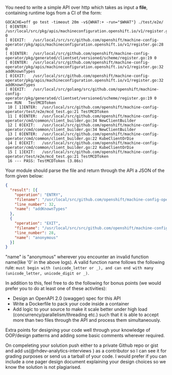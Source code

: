 You need to write a simple API over http which takes as input a __file__, containing runtime logs from a CI of the form:

```
GOCACHE=off go test -timeout 20m -v${WHAT:+ -run="$WHAT"} ./test/e2e/
[ 0]ENTER: /usr/local/src/pkg/apis/machineconfiguration.openshift.io/v1/register.go:28 0
[ 0]EXIT:   /usr/local/src/src/github.com/openshift/machine-config-operator/pkg/apis/machineconfiguration.openshift.io/v1/register.go:28 0
[ 0]ENTER:  /usr/local/src/github.com/openshift/machine-config-operator/pkg/generated/clientset/versioned/scheme/register.go:19 0
[ 0]ENTER:  /usr/local/src/github.com/openshift/machine-config-operator/pkg/apis/machineconfiguration.openshift.io/v1/register.go:32         addKnownTypes
[ 0]EXIT:   /usr/local/src/github.com/openshift/machine-config-operator/pkg/apis/machineconfiguration.openshift.io/v1/register.go:32         addKnownTypes
[ 0]EXIT:   /usr/local/src/golang/src/github.com/openshift/machine-config-operator/pkg/generated/clientset/versioned/scheme/register.go:19 0
=== RUN   TestMCDToken
 10 [ 1]ENTER:  /usr/local/src/github.com/openshift/machine-config-operator/test/e2e/mcd_test.go:21 TestMCDToken
 11 [ 0]ENTER:  /usr/local/src/github.com/openshift/machine-config-operator/cmd/common/client_builder.go:34 NewClientBuilder
 12 [ 0]EXIT:   /usr/local/src/github.com/openshift/machine-config-operator/cmd/common/client_builder.go:34 NewClientBuilder
 13 [ 0]ENTER:  /usr/local/src/github.com/openshift/machine-config-operator/cmd/common/client_builder.go:22 KubeClientOrDie
 14 [ 0]EXIT:   /usr/local/src/github.com/openshift/machine-config-operator/cmd/common/client_builder.go:22 KubeClientOrDie
 15 [ 1]EXIT:   /usr/local/src/github.com/openshift/machine-config-operator/test/e2e/mcd_test.go:21 TestMCDToken
 16 --- PASS: TestMCDToken (3.86s)
```
Your module should parse the file and return through the API a JSON of the form given below:

```json
{
  "result": [{
    "operation": "ENTRY",
    "filename": "/usr/local/src/github.com/openshift/machine-config-operator/pkg/apis/machineconfiguration.openshift.io/v1/register.go",
    "line_number": 32,
    "name": "addKnownTypes"
  },
  {
    "operation": "EXIT",
    "filename": "/usr/local/src/src/github.com/openshift/machine-config-operator/pkg/apis/machineconfiguration.openshift.io/v1/register.go",
    "line_number": 28,
    "name": "anonymous"
  }]
}
```

"name" is "anonymous" wherever you encounter an invalid function name(like '0' in the above logs). A valid function name follows the following rule: `must begin with (unicode_letter or _), and can end with many (unicode_letter, unicode_digit or _)`.

In addition to this, feel free to do the following for bonus points (we would prefer you to do at least one of these activities):

* Design an OpenAPI 2.0 (swagger) spec for this API
* Write a Dockerfile to pack your code inside a container
* Add logic to your source to make it scale better under high load (concurrency/parallelism/threading etc.) such that it is able to accept more than two files through the API and process them simultaneously.

Extra points for designing your code well through your knowledge of OOP/design patterns and adding some basic comments wherever required.

On compeleting your solution push either to a private Github repo or gist and add us(@rhdev-analytics-interviews
) as a contributor so I can see it for grading purposes or send us a tarball of your code. I would prefer if you can include a one pager design document explaining your design choices so we know the solution is not plagiarised.